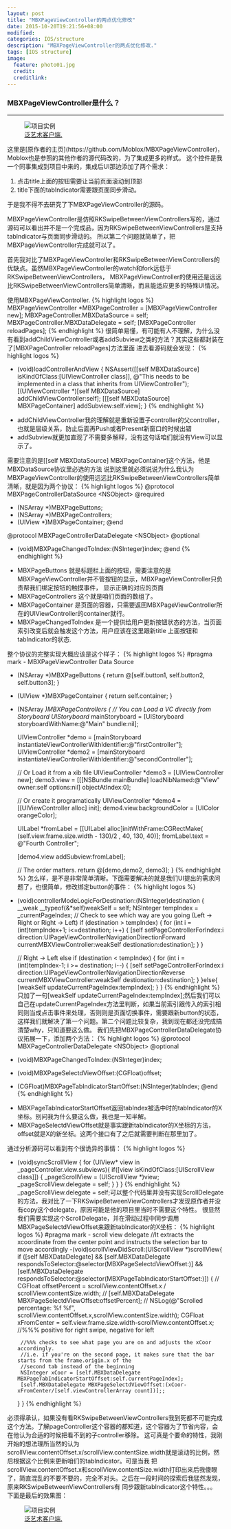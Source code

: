 ```yaml
---
layout: post
title: "MBXPageViewController的两点优化修改"
date: 2015-10-20T19:21:56+08:00
modified:
categories: IOS/structure
description: "MBXPageViewController的两点优化修改."
tags: [IOS structure]
image:
  feature: photo01.jpg
  credit:
  creditlink:
---
```


### MBXPageViewController是什么？
----------------
<figure>
	<img src="/images/IOS/structure/MBXPageViewController/scrollDelegateBefore.gif" alt="项目实例">
	<figcaption><a href="https://www.9panart.com/html/passport/passport_login.html?ran=19406317709945142">泛艺术客户端.</a></figcaption>
</figure>
这里是[原作者的主页](https://github.com/Moblox/MBXPageViewController)，Moblox也是参照的其他作者的源代码改的，为了集成更多的样式。
这个控件是我一个同事集成到项目中来的，集成后UI那边添加了两个需求：

1. 点击title上面的按钮需要让当前页面滚动到顶部 
2. title下面的tabIndicator需要跟页面同步滑动。

于是我不得不去研究了下MBXPageViewController的源码。

MBXPageViewController是仿照RKSwipeBetweenViewControllers写的，通过源码可以看出并不是一个完成品，因为RKSwipeBetweenViewControllers是支持tabIndicator与页面同步滑动的。
所以第二个问题就简单了，把MBXPageViewController完成就可以了。

首先我对比了MBXPageViewController和RKSwipeBetweenViewControllers的优缺点。虽然MBXPageViewController的watch和fork远低于RKSwipeBetweenViewControllers，
MBXPageViewController的使用还是远远比RKSwipeBetweenViewControllers简单清晰，而且能适应更多的特殊UI情况。

使用MBXPageViewController.
{% highlight logos %}
MBXPageViewController *MBXPageController = [MBXPageViewController new];
MBXPageController.MBXDataSource = self;
MBXPageController.MBXDataDelegate = self;
[MBXPageController reloadPages];
{% endhighlight %}
很简单易懂，有可能有人不理解，为什么没有看到addChildViewController或者addSubview之类的方法？其实这些都封装在了[MBXPageController reloadPages]方法里面
进去看源码就会发现：
{% highlight logos %}
- (void)loadControllerAndView
{
    NSAssert([[self MBXDataSource] isKindOfClass:[UIViewController class]], @"This needs to be implemented in a class that inherits from UIViewController");
    [(UIViewController *)[self MBXDataSource] addChildViewController:self];
    [[[self MBXDataSource] MBXPageContainer] addSubview:self.view];
}
{% endhighlight %}

* addChildViewController我的理解就是重新设置子controller的父controller，也就是层级关系，防止后面再Push或者Present新窗口的时候出错
* addSubview就更加直观了不需要多解释，没有这句话咱们就没有View可以显示了。

需要注意的是[[self MBXDataSource] MBXPageContainer]这个方法，他是MBXDataSource协议里必选的方法
说到这里就必须说说为什么我认为MBXPageViewController的使用远远比RKSwipeBetweenViewControllers简单清晰，就是因为两个协议：
{% highlight logos %}
@protocol MBXPageControllerDataSource &lt;NSObject&gt;
@required
- (NSArray *)MBXPageButtons;
- (NSArray *)MBXPageControllers;
- (UIView *)MBXPageContainer;
@end

@protocol MBXPageControllerDataDelegate &lt;NSObject&gt;
@optional
- (void)MBXPageChangedToIndex:(NSInteger)index;
@end
{% endhighlight %}


* MBXPageButtons 就是标题栏上面的按钮，需要注意的是MBXPageViewController并不管按钮的显示，MBXPageViewController只负责帮我们绑定按钮的触摸事件，
    显示正确的对应的页面
* MBXPageControllers 这个就是咱们页面的数组了。
* MBXPageContainer 是页面的容器，只需要返回MBXPageViewController所在的UIViewController的container就行。
* MBXPageChangedToIndex 是一个提供给用户更新按钮状态的方法，当页面索引改变后就会触发这个方法，用户应该在这里跟新title
    上面按钮和tabIndicator的状态.

整个协议的完整实现大概应该是这个样子：
{% highlight logos %}
#pragma mark - MBXPageViewController Data Source

- (NSArray *)MBXPageButtons
{
    return @[self.button1, self.button2, self.button3];
}

- (UIView *)MBXPageContainer
{
    return self.container;
}

- (NSArray *)MBXPageControllers
{
    // You can Load a VC directly from Storyboard
    UIStoryboard* mainStoryboard = [UIStoryboard storyboardWithName:@"Main" bundle:nil];

    UIViewController *demo  = [mainStoryboard instantiateViewControllerWithIdentifier:@"firstController"];
    UIViewController *demo2  = [mainStoryboard instantiateViewControllerWithIdentifier:@"secondController"];

    // Or Load it from a xib file
    UIViewController *demo3 = [UIViewController new];
    demo3.view = [[[NSBundle mainBundle] loadNibNamed:@"View" owner:self options:nil] objectAtIndex:0];

    // Or create it programatically
    UIViewController *demo4 = [[UIViewController alloc] init];
    demo4.view.backgroundColor = [UIColor orangeColor];

    UILabel *fromLabel = [[UILabel alloc]initWithFrame:CGRectMake( (self.view.frame.size.width - 130)/2 , 40, 130, 40)];
    fromLabel.text = @"Fourth Controller";

    [demo4.view addSubview:fromLabel];

    // The order matters.
    return @[demo,demo2, demo3];
}
{% endhighlight %}
怎么样，是不是非常简单清晰。下面需要解决的就是我们UI提出的需求问题了，也很简单，修改绑定button的事件：
{% highlight logos %}
- (void)controllerModeLogicForDestination:(NSInteger)destination
{
    __weak __typeof(&*self)weakSelf = self;
    NSInteger tempIndex = _currentPageIndex;
    // Check to see which way are you going (Left -> Right or Right -> Left)
    if (destination > tempIndex) {
        for (int i = (int)tempIndex+1; i<=destination; i++) {
            [self setPageControllerForIndex:i direction:UIPageViewControllerNavigationDirectionForward currentMBXViewController:weakSelf destionation:destination];
        }
    }

    // Right -> Left
    else if (destination < tempIndex) {
        for (int i = (int)tempIndex-1; i >= destination; i--) {
            [self setPageControllerForIndex:i direction:UIPageViewControllerNavigationDirectionReverse currentMBXViewController:weakSelf destionation:destination];
        }
    }else{
        [weakSelf updateCurrentPageIndex:tempIndex];
    }
}
{% endhighlight %}
只加了一句[weakSelf updateCurrentPageIndex:tempIndex];然后我们可以自己在updateCurrentPageIndex方法里判断，如果当前索引跟传入的索引相同则当成点击事件来处理，否则则是页面切换事件，需要跟新button的状态，
这样我们就解决了第一个问题。第二个问题比较复杂，我到现在都还没完成搞清楚why，只知道要这么做。
我们先把MBXPageControllerDataDelegate协议拓展一下，添加两个方法：
{% highlight logos %}
@protocol MBXPageControllerDataDelegate &lt;NSObject&gt;
@optional
- (void)MBXPageChangedToIndex:(NSInteger)index;
- (void)MBXPageSelectdViewOffset:(CGFloat)offset;
- (CGFloat)MBXPageTabIndicatorStartOffset:(NSInteger)tabIndex;
@end
{% endhighlight %}

* MBXPageTabIndicatorStartOffset返回tabIndex被选中时的tabIndicator的X坐标。别问我为什么要这么做，我也是一知半解。
* MBXPageSelectdViewOffset就是事实跟新tabIndicator的X坐标的方法，offset就是X的新坐标。这两个接口有了之后就需要判断在那里加了。
  

通过分析源码可以看到有个很诡异的事情：
{% highlight logos %}
-  (void)syncScrollView
{
    for (UIView* view in _pageController.view.subviews){
        if([view isKindOfClass:[UIScrollView class]])
        {
            _pageScrollView = (UIScrollView *)view;
            _pageScrollView.delegate = self;
        }
    }
}
{% endhighlight %}
_pageScrollView.delegate = self;可以整个代码里并没有实现ScrollDelegate的方法，我对比了一下RKSwipeBetweenViewControllers才发现原作者并没有copy这个delegate，原因可能是他的项目里当时不需要这个特性。
很显然我们需要实现这个ScrollDelegate，并在滑动过程中同步调用MBXPageSelectdViewOffset来跟新tabIndicator的X坐标：
{% highlight logos %}
#pragma mark - scroll view delegate
//It extracts the xcoordinate from the center point and instructs the selection bar to move accordingly
-(void)scrollViewDidScroll:(UIScrollView *)scrollView{
    if ([self MBXDataDelegate]
        && [self.MBXDataDelegate respondsToSelector:@selector(MBXPageSelectdViewOffset:)]
        && [self.MBXDataDelegate respondsToSelector:@selector(MBXPageTabIndicatorStartOffset:)]) {
//        CGFloat offsetPercent = scrollView.contentOffset.x / scrollView.contentSize.width;
//        [self.MBXDataDelegate MBXPageSelectdViewOffset:offsetPercent];
//        NSLog(@"Scrolled percentage: %f   %f", scrollView.contentOffset.x,scrollView.contentSize.width);
        CGFloat xFromCenter = self.view.frame.size.width-scrollView.contentOffset.x; //%%% positive for right swipe, negative for left

        //%%% checks to see what page you are on and adjusts the xCoor accordingly.
        //i.e. if you're on the second page, it makes sure that the bar starts from the frame.origin.x of the
        //second tab instead of the beginning
        NSInteger xCoor = [self.MBXDataDelegate MBXPageTabIndicatorStartOffset:self.currentPageIndex];
        [self.MBXDataDelegate MBXPageSelectdViewOffset:(xCoor-xFromCenter/[self.viewControllerArray count])];;
    }
}
{% endhighlight %}

必须得承认，如果没有看RKSwipeBetweenViewControllers我到死都不可能完成这个方法。了解pageController这个容器的都知道，这个容器为了节省内容，会在他认为合适的时候把看不到的子controller移除。
这可真是个要命的特性，我刚开始的想法理所当然的认为scrollView.contentOffset.x/scrollView.contentSize.width就是滚动的比例，然后根据这个比例来更新咱们的tabIndicator。可是当我
把scrollView.contentOffset.x和scrollView.contentSize.width打印出来后我傻眼了，简直混乱的不要不要的，完全不对头。之后在一段时间的探索后我猛然发现，原来RKSwipeBetweenViewControllers有
同步跟新tabIndicator这个特性。。。
下面是最后的效果图：
<figure>
	<img src="/images/IOS/structure/MBXPageViewController/scrollDelegateAfter.gif" alt="项目实例">
	<figcaption><a href="https://www.9panart.com/html/passport/passport_login.html?ran=19406317709945142">泛艺术客户端.</a></figcaption>
</figure>
